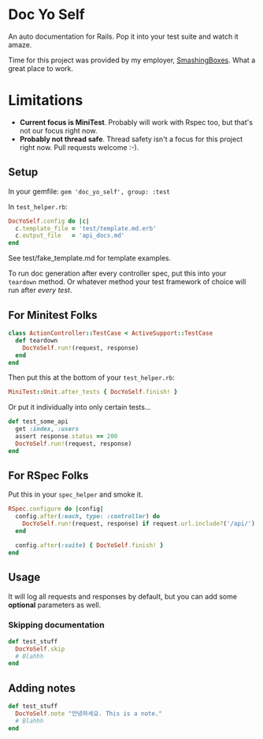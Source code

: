 # Doc Yo Self

An auto documentation for Rails. Pop it into your test suite and watch it amaze.

Time for this project was provided by my employer, [SmashingBoxes](http://smashingboxes.com/). What a great place to work.

# Limitations

 * **Current focus is MiniTest**. Probably will work with Rspec too, but that's not our focus right now.
 * **Probably not thread safe**. Thread safety isn't a focus for this project right now. Pull requests welcome :-).


## Setup

In your gemfile:
`gem 'doc_yo_self', group: :test`

In  `test_helper.rb`:
```ruby
DocYoSelf.config do |c|
  c.template_file = 'test/template.md.erb'
  c.output_file   = 'api_docs.md'
end
```

See test/fake_template.md for template examples.

To run doc generation after every controller spec, put this into your `teardown` method. Or whatever method your test framework of choice will run after *every test*.

## For Minitest Folks

```ruby
class ActionController::TestCase < ActiveSupport::TestCase
  def teardown
    DocYoSelf.run!(request, response)
  end
end
```

Then put this at the bottom of your `test_helper.rb`:

```ruby
MiniTest::Unit.after_tests { DocYoSelf.finish! }
```

Or put it individually into only certain tests...

```ruby
def test_some_api
  get :index, :users
  assert response.status == 200
  DocYoSelf.run!(request, response)
end
```

## For RSpec Folks

Put this in your `spec_helper` and smoke it.

```ruby
RSpec.configure do |config|
  config.after(:each, type: :controller) do
    DocYoSelf.run!(request, response) if request.url.include?('/api/')
  end

  config.after(:suite) { DocYoSelf.finish! }
end
```


## Usage

It will log all requests and responses by default, but you can add some **optional** parameters as well.

### Skipping documentation

```ruby
def test_stuff
  DocYoSelf.skip
  # Blahhh
end
```

## Adding notes

```ruby
def test_stuff
  DocYoSelf.note "안녕하세요. This is a note."
  # Blahhh
end
```
